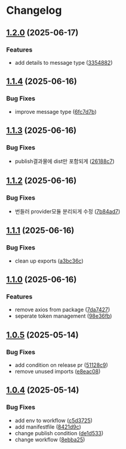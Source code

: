 # Changelog

## [1.2.0](https://github.com/siwol-media/naverworks-api/compare/naverworks-api-v1.1.4...naverworks-api-v1.2.0) (2025-06-17)


### Features

* add details to message type ([3354882](https://github.com/siwol-media/naverworks-api/commit/3354882200249977f9835d2db1012d59250c5f2f))

## [1.1.4](https://github.com/siwol-media/naverworks-api/compare/naverworks-api-v1.1.3...naverworks-api-v1.1.4) (2025-06-16)


### Bug Fixes

* improve message type ([6fc7d7b](https://github.com/siwol-media/naverworks-api/commit/6fc7d7bc1fb9bb3fe02250b4dd5e71a484170d88))

## [1.1.3](https://github.com/siwol-media/naverworks-api/compare/naverworks-api-v1.1.2...naverworks-api-v1.1.3) (2025-06-16)


### Bug Fixes

* publish결과물에 dist만 포함되게 ([26188c7](https://github.com/siwol-media/naverworks-api/commit/26188c7159fc2bdba29e0867a8e98c0d2271b8a8))

## [1.1.2](https://github.com/siwol-media/naverworks-api/compare/naverworks-api-v1.1.1...naverworks-api-v1.1.2) (2025-06-16)


### Bug Fixes

* 번들러 provider모듈 분리되게 수정 ([7b84ad7](https://github.com/siwol-media/naverworks-api/commit/7b84ad75d8f97ddeb8758353e1793aaebf077cc8))

## [1.1.1](https://github.com/siwol-media/naverworks-api/compare/naverworks-api-v1.1.0...naverworks-api-v1.1.1) (2025-06-16)


### Bug Fixes

* clean up exports ([a3bc36c](https://github.com/siwol-media/naverworks-api/commit/a3bc36ce18e079bb788bd23a324f888976f4f6cf))

## [1.1.0](https://github.com/siwol-media/naverworks-api/compare/naverworks-api-v1.0.5...naverworks-api-v1.1.0) (2025-06-16)


### Features

* remove axios from package ([7da7427](https://github.com/siwol-media/naverworks-api/commit/7da742738382ac778265bd398559e9c10d62b70e))
* seperate token management ([98e36fb](https://github.com/siwol-media/naverworks-api/commit/98e36fb89ef47d8549bf9cbf0ff325e00110f2a1))

## [1.0.5](https://github.com/siwol-media/naverworks-api/compare/naverworks-api-v1.0.4...naverworks-api-v1.0.5) (2025-05-14)


### Bug Fixes

* add condition on release pr ([51128c9](https://github.com/siwol-media/naverworks-api/commit/51128c92002a5f32a4dd7138b3d3e09bc21369d4))
* remove unused imports ([e8eac08](https://github.com/siwol-media/naverworks-api/commit/e8eac085c1dff3547cbb5f312f871164e421dab8))

## [1.0.4](https://github.com/siwol-media/naverworks-api/compare/naverworks-api-v1.0.3...naverworks-api-v1.0.4) (2025-05-14)


### Bug Fixes

* add env to workflow ([c5d3725](https://github.com/siwol-media/naverworks-api/commit/c5d3725bfe5b28320bd674055fb3e1172035733f))
* add manifestfile ([8421d9c](https://github.com/siwol-media/naverworks-api/commit/8421d9c16649457585c0b486f70ed9df19a2dd35))
* change publish condition ([de1d533](https://github.com/siwol-media/naverworks-api/commit/de1d533433351a79c7907cffe58287c8b4e17c0b))
* change workflow ([8ebba25](https://github.com/siwol-media/naverworks-api/commit/8ebba25084683a6a02aaf92f62439bfd8786dbc1))

